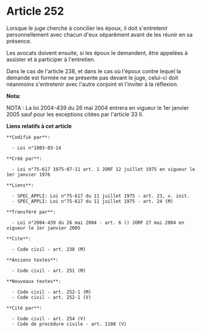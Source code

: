 # Article 252

Lorsque le juge cherche à concilier les époux, il doit s'entretenir personnellement avec chacun d'eux séparément avant de les
réunir en sa présence.

Les avocats doivent ensuite, si les époux le demandent, être appelées à assister et à participer à l'entretien.

Dans le cas de l'article 238, et dans le cas où l'époux contre lequel la demande est formée ne se présente pas devant le
juge, celui-ci doit néanmoins s'entretenir avec l'autre conjoint et l'inviter à la réflexion.

**Nota:**

NOTA : La loi 2004-439 du 26 mai 2004 entrera en vigueur le 1er janvier 2005 sauf pour les exceptions citées par l'article 33
II.

**Liens relatifs à cet article**

	**Codifié par**:

	  - Loi n°1803-03-14

	**Créé par**:

	  - Loi n°75-617 1975-07-11 art. 1 JORF 12 juillet 1975 en vigueur le 1er janvier 1976

	**Liens**:

	  - SPEC_APPLI: Loi n°75-617 du 11 juillet 1975 - art. 23, v. init.
	  - SPEC_APPLI: Loi n°75-617 du 11 juillet 1975 - art. 24 (M)

	**Transféré par**:

	  - Loi n°2004-439 du 26 mai 2004 - art. 6 () JORF 27 mai 2004 en vigueur le 1er janvier 2005

	**Cite**:

	  - Code civil - art. 238 (M)

	**Anciens textes**:

	  - Code civil - art. 251 (M)

	**Nouveaux textes**:

	  - Code civil - art. 252-1 (M)
	  - Code civil - art. 252-1 (V)

	**Cité par**:

	  - Code civil - art. 254 (V)
	  - Code de procédure civile - art. 1108 (V)

